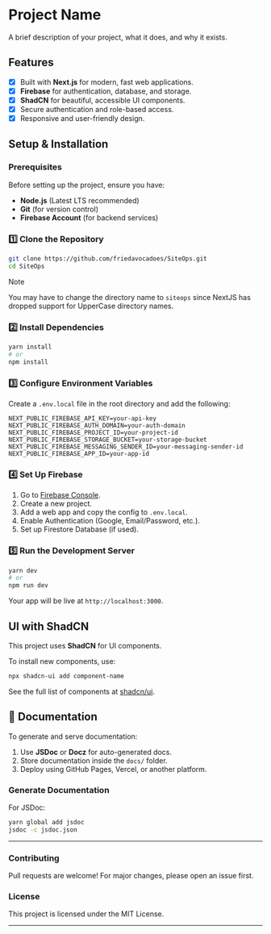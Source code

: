 # Project Name

A brief description of your project, what it does, and why it exists.

## Features
- [x] Built with **Next.js** for modern, fast web applications.
- [x] **Firebase** for authentication, database, and storage.
- [x] **ShadCN** for beautiful, accessible UI components.
- [x] Secure authentication and role-based access.
- [x] Responsive and user-friendly design.

## Setup & Installation

### Prerequisites
Before setting up the project, ensure you have:
- **Node.js** (Latest LTS recommended)
- **Git** (for version control)
- **Firebase Account** (for backend services)

### 1️⃣ Clone the Repository
```sh
git clone https://github.com/friedavocadoes/SiteOps.git
cd SiteOps
```
>[!NOTE]
>You may have to change the directory name to `siteops` since NextJS has dropped support for UpperCase directory names.

### 2️⃣ Install Dependencies
```sh
yarn install
# or
npm install
```

### 3️⃣ Configure Environment Variables
Create a `.env.local` file in the root directory and add the following:
```env
NEXT_PUBLIC_FIREBASE_API_KEY=your-api-key
NEXT_PUBLIC_FIREBASE_AUTH_DOMAIN=your-auth-domain
NEXT_PUBLIC_FIREBASE_PROJECT_ID=your-project-id
NEXT_PUBLIC_FIREBASE_STORAGE_BUCKET=your-storage-bucket
NEXT_PUBLIC_FIREBASE_MESSAGING_SENDER_ID=your-messaging-sender-id
NEXT_PUBLIC_FIREBASE_APP_ID=your-app-id
```

### 4️⃣ Set Up Firebase
1. Go to [Firebase Console](https://console.firebase.google.com/).
2. Create a new project.
3. Add a web app and copy the config to `.env.local`.
4. Enable Authentication (Google, Email/Password, etc.).
5. Set up Firestore Database (if used).

### 5️⃣ Run the Development Server
```sh
yarn dev
# or
npm run dev
```
Your app will be live at `http://localhost:3000`.

## UI with ShadCN
This project uses **ShadCN** for UI components.

To install new components, use:
```sh
npx shadcn-ui add component-name
```

See the full list of components at [shadcn/ui](https://ui.shadcn.com/).

## 📜 Documentation
To generate and serve documentation:
1. Use **JSDoc** or **Docz** for auto-generated docs.
2. Store documentation inside the `docs/` folder.
3. Deploy using GitHub Pages, Vercel, or another platform.

### Generate Documentation
For JSDoc:
```sh
yarn global add jsdoc
jsdoc -c jsdoc.json
```


---

### Contributing
Pull requests are welcome! For major changes, please open an issue first.

### License
This project is licensed under the MIT License.

---

